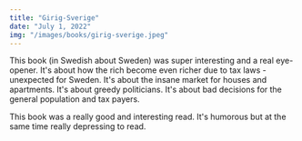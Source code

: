 ```yaml
---
title: "Girig-Sverige"
date: "July 1, 2022"
img: "/images/books/girig-sverige.jpeg"
---
```


This book (in Swedish about Sweden) was super interesting and a real eye-opener. It's about how the rich become even richer due to tax laws - unexpected for Sweden. It's about the insane market for houses and apartments. It's about greedy politicians. It's about bad decisions for the general population and tax payers.

This book was a really good and interesting read. It's humorous but at the same time really depressing to read.